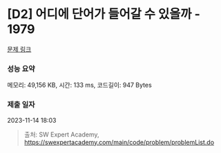# [D2] 어디에 단어가 들어갈 수 있을까 - 1979 

[문제 링크](https://swexpertacademy.com/main/code/problem/problemDetail.do?contestProbId=AV5PuPq6AaQDFAUq) 

### 성능 요약

메모리: 49,156 KB, 시간: 133 ms, 코드길이: 947 Bytes

### 제출 일자

2023-11-14 18:03



> 출처: SW Expert Academy, https://swexpertacademy.com/main/code/problem/problemList.do